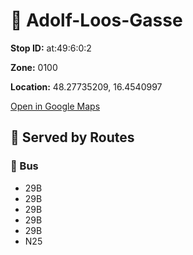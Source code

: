 # 🚉 Adolf-Loos-Gasse


**Stop ID:** at:49:6:0:2

**Zone:** 0100

**Location:** 48.27735209, 16.4540997

[Open in Google Maps](https://www.google.com/maps?q=48.27735209,16.4540997)

## 🚆 Served by Routes

### 🚌 Bus
- 29B
- 29B
- 29B
- 29B
- 29B
- N25